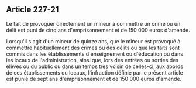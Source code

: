 Article 227-21
----
Le fait de provoquer directement un mineur à commettre un crime ou un délit est
puni de cinq ans d'emprisonnement et de 150 000 euros d'amende.

Lorsqu'il s'agit d'un mineur de quinze ans, que le mineur est provoqué à
commettre habituellement des crimes ou des délits ou que les faits sont commis
dans les établissements d'enseignement ou d'éducation ou dans les locaux de
l'administration, ainsi que, lors des entrées ou sorties des élèves ou du public
ou dans un temps très voisin de celles-ci, aux abords de ces établissements ou
locaux, l'infraction définie par le présent article est punie de sept ans
d'emprisonnement et de 150 000 euros d'amende.
